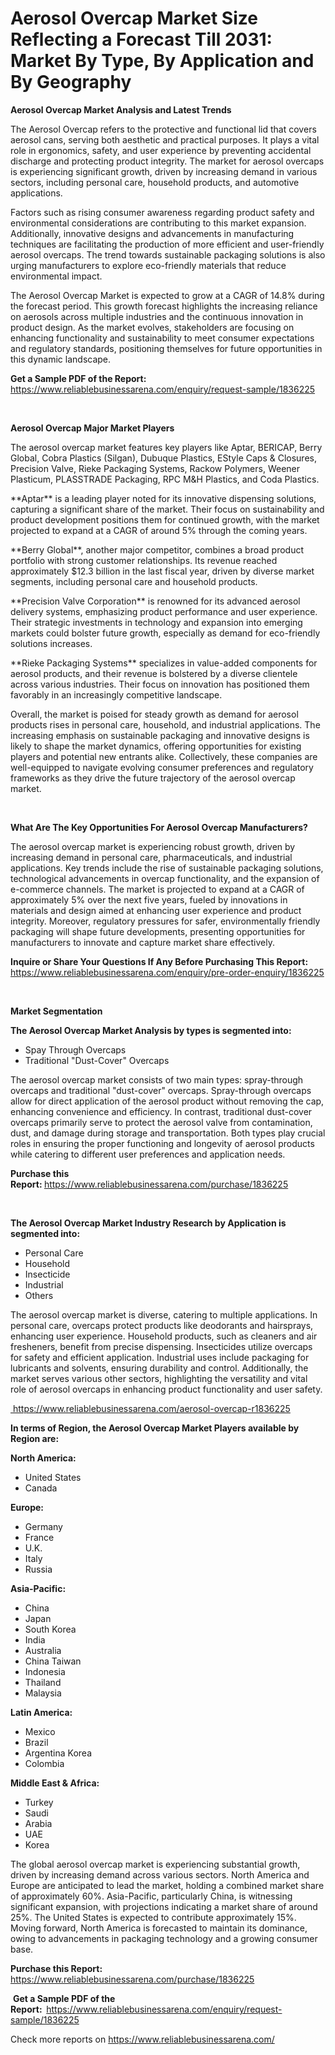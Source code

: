 <p><h1>Aerosol Overcap Market Size Reflecting a Forecast Till 2031: Market By Type, By Application and By Geography</h1></p><p><strong>Aerosol Overcap Market Analysis and Latest Trends</strong></p>
<p><p>The Aerosol Overcap refers to the protective and functional lid that covers aerosol cans, serving both aesthetic and practical purposes. It plays a vital role in ergonomics, safety, and user experience by preventing accidental discharge and protecting product integrity. The market for aerosol overcaps is experiencing significant growth, driven by increasing demand in various sectors, including personal care, household products, and automotive applications.</p><p>Factors such as rising consumer awareness regarding product safety and environmental considerations are contributing to this market expansion. Additionally, innovative designs and advancements in manufacturing techniques are facilitating the production of more efficient and user-friendly aerosol overcaps. The trend towards sustainable packaging solutions is also urging manufacturers to explore eco-friendly materials that reduce environmental impact.</p><p>The Aerosol Overcap Market is expected to grow at a CAGR of 14.8% during the forecast period. This growth forecast highlights the increasing reliance on aerosols across multiple industries and the continuous innovation in product design. As the market evolves, stakeholders are focusing on enhancing functionality and sustainability to meet consumer expectations and regulatory standards, positioning themselves for future opportunities in this dynamic landscape.</p></p>
<p><strong>Get a Sample PDF of the Report:&nbsp;</strong> <a href="https://www.reliablebusinessarena.com/enquiry/request-sample/1836225?utm_campaign=1420&utm_medium=2&utm_source=Github&utm_content=ia&utm_term=31122024&utm_id=aerosol-overcap">https://www.reliablebusinessarena.com/enquiry/request-sample/1836225</a></p>
<p>&nbsp;</p>
<p><strong>Aerosol Overcap Major Market Players</strong></p>
<p><p>The aerosol overcap market features key players like Aptar, BERICAP, Berry Global, Cobra Plastics (Silgan), Dubuque Plastics, EStyle Caps & Closures, Precision Valve, Rieke Packaging Systems, Rackow Polymers, Weener Plasticum, PLASSTRADE Packaging, RPC M&H Plastics, and Coda Plastics. </p><p>**Aptar** is a leading player noted for its innovative dispensing solutions, capturing a significant share of the market. Their focus on sustainability and product development positions them for continued growth, with the market projected to expand at a CAGR of around 5% through the coming years.</p><p>**Berry Global**, another major competitor, combines a broad product portfolio with strong customer relationships. Its revenue reached approximately $12.3 billion in the last fiscal year, driven by diverse market segments, including personal care and household products.</p><p>**Precision Valve Corporation** is renowned for its advanced aerosol delivery systems, emphasizing product performance and user experience. Their strategic investments in technology and expansion into emerging markets could bolster future growth, especially as demand for eco-friendly solutions increases.</p><p>**Rieke Packaging Systems** specializes in value-added components for aerosol products, and their revenue is bolstered by a diverse clientele across various industries. Their focus on innovation has positioned them favorably in an increasingly competitive landscape.</p><p>Overall, the market is poised for steady growth as demand for aerosol products rises in personal care, household, and industrial applications. The increasing emphasis on sustainable packaging and innovative designs is likely to shape the market dynamics, offering opportunities for existing players and potential new entrants alike. Collectively, these companies are well-equipped to navigate evolving consumer preferences and regulatory frameworks as they drive the future trajectory of the aerosol overcap market.</p></p>
<p>&nbsp;</p>
<p><strong>What Are The Key Opportunities For Aerosol Overcap Manufacturers?</strong></p>
<p><p>The aerosol overcap market is experiencing robust growth, driven by increasing demand in personal care, pharmaceuticals, and industrial applications. Key trends include the rise of sustainable packaging solutions, technological advancements in overcap functionality, and the expansion of e-commerce channels. The market is projected to expand at a CAGR of approximately 5% over the next five years, fueled by innovations in materials and design aimed at enhancing user experience and product integrity. Moreover, regulatory pressures for safer, environmentally friendly packaging will shape future developments, presenting opportunities for manufacturers to innovate and capture market share effectively.</p></p>
<p><strong>Inquire or Share Your Questions If Any Before Purchasing This Report:</strong> <a href="https://www.reliablebusinessarena.com/enquiry/pre-order-enquiry/1836225?utm_campaign=1420&utm_medium=2&utm_source=Github&utm_content=ia&utm_term=31122024&utm_id=aerosol-overcap">https://www.reliablebusinessarena.com/enquiry/pre-order-enquiry/1836225</a></p>
<p>&nbsp;</p>
<p><strong>Market Segmentation</strong></p>
<p><strong>The Aerosol Overcap Market Analysis by types is segmented into:</strong></p>
<p><ul><li>Spay Through Overcaps</li><li>Traditional "Dust-Cover" Overcaps</li></ul></p>
<p><p>The aerosol overcap market consists of two main types: spray-through overcaps and traditional "dust-cover" overcaps. Spray-through overcaps allow for direct application of the aerosol product without removing the cap, enhancing convenience and efficiency. In contrast, traditional dust-cover overcaps primarily serve to protect the aerosol valve from contamination, dust, and damage during storage and transportation. Both types play crucial roles in ensuring the proper functioning and longevity of aerosol products while catering to different user preferences and application needs.</p></p>
<p><strong>Purchase this Report:&nbsp;</strong><a href="https://www.reliablebusinessarena.com/purchase/1836225?utm_campaign=1420&utm_medium=2&utm_source=Github&utm_content=ia&utm_term=31122024&utm_id=aerosol-overcap">https://www.reliablebusinessarena.com/purchase/1836225</a></p>
<p>&nbsp;</p>
<p><strong>The Aerosol Overcap Market Industry Research by Application is segmented into:</strong></p>
<p><ul><li>Personal Care</li><li>Household</li><li>Insecticide</li><li>Industrial</li><li>Others</li></ul></p>
<p><p>The aerosol overcap market is diverse, catering to multiple applications. In personal care, overcaps protect products like deodorants and hairsprays, enhancing user experience. Household products, such as cleaners and air fresheners, benefit from precise dispensing. Insecticides utilize overcaps for safety and efficient application. Industrial uses include packaging for lubricants and solvents, ensuring durability and control. Additionally, the market serves various other sectors, highlighting the versatility and vital role of aerosol overcaps in enhancing product functionality and user safety.</p></p>
<p><a href="https://www.reliablebusinessarena.com/aerosol-overcap-r1836225?utm_campaign=1420&utm_medium=2&utm_source=Github&utm_content=ia&utm_term=31122024&utm_id=aerosol-overcap">&nbsp;https://www.reliablebusinessarena.com/aerosol-overcap-r1836225</a></p>
<p><strong>In terms of Region, the Aerosol Overcap Market Players available by Region are:</strong></p>
<p>
    <p> <strong> North America: </strong>
        <ul>
            <li>United States</li>
            <li>Canada</li>
        </ul>
        </p> 
    <p> <strong> Europe: </strong>
        <ul>
            <li>Germany</li>
            <li>France</li>
            <li>U.K.</li>
            <li>Italy</li>
            <li>Russia</li>
        </ul>
        </p> 
    <p> <strong> Asia-Pacific: </strong>
        <ul>
            <li>China</li>
            <li>Japan</li>
            <li>South Korea</li>
            <li>India</li>
            <li>Australia</li>
            <li>China Taiwan</li>
            <li>Indonesia</li>
            <li>Thailand</li>
            <li>Malaysia</li>
        </ul>
        </p> 
    <p> <strong> Latin America: </strong>
        <ul>
            <li>Mexico</li>
            <li>Brazil</li>
            <li>Argentina Korea</li>
            <li>Colombia</li>
        </ul>
        </p> 
    <p> <strong> Middle East & Africa: </strong>
        <ul>
            <li>Turkey</li>
            <li>Saudi</li>
            <li>Arabia</li>
            <li>UAE</li>
            <li>Korea</li>
        </ul>
    </p>
    </p>
<p><p>The global aerosol overcap market is experiencing substantial growth, driven by increasing demand across various sectors. North America and Europe are anticipated to lead the market, holding a combined market share of approximately 60%. Asia-Pacific, particularly China, is witnessing significant expansion, with projections indicating a market share of around 25%. The United States is expected to contribute approximately 15%. Moving forward, North America is forecasted to maintain its dominance, owing to advancements in packaging technology and a growing consumer base.</p></p>
<p><strong>Purchase this Report: </strong><a href="https://www.reliablebusinessarena.com/purchase/1836225?utm_campaign=1420&utm_medium=2&utm_source=Github&utm_content=ia&utm_term=31122024&utm_id=aerosol-overcap">https://www.reliablebusinessarena.com/purchase/1836225</a></p>
<p>&nbsp;<strong>Get a Sample PDF of the Report:&nbsp;&nbsp;</strong><a href="https://www.reliablebusinessarena.com/enquiry/request-sample/1836225?utm_campaign=1420&utm_medium=2&utm_source=Github&utm_content=ia&utm_term=31122024&utm_id=aerosol-overcap">https://www.reliablebusinessarena.com/enquiry/request-sample/1836225</a></p>
<p><strong></strong></p>
<p>Check more reports on <a href="https://www.reliablebusinessarena.com/?utm_campaign=1420&utm_medium=2&utm_source=Github&utm_content=ia&utm_term=31122024&utm_id=aerosol-overcap">https://www.reliablebusinessarena.com/</a></p>